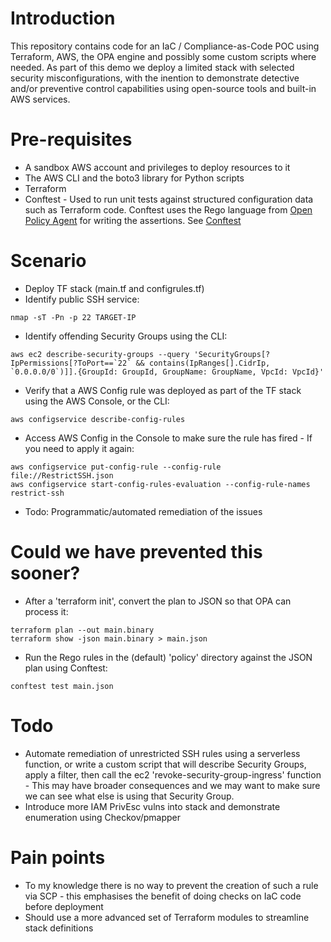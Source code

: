 # Introduction

This repository contains code for an IaC / Compliance-as-Code POC using Terraform, AWS, the OPA engine and possibly some custom scripts where needed.
As part of this demo we deploy a limited stack with selected security misconfigurations, with the inention to demonstrate detective and/or preventive control capabilities using open-source tools and built-in AWS services.

# Pre-requisites

- A sandbox AWS account and privileges to deploy resources to it
- The AWS CLI and the boto3 library for Python scripts
- Terraform
- Conftest - Used to run unit tests against structured configuration data such as Terraform code. Conftest uses the Rego language from [Open Policy Agent](https://www.openpolicyagent.org/) for writing the assertions. See [Conftest](https://www.conftest.dev/) 

# Scenario

- Deploy TF stack (main.tf and configrules.tf)
- Identify public SSH service:

```
nmap -sT -Pn -p 22 TARGET-IP
```
- Identify offending Security Groups using the CLI:
```
aws ec2 describe-security-groups --query 'SecurityGroups[?IpPermissions[?ToPort==`22` && contains(IpRanges[].CidrIp, `0.0.0.0/0`)]].{GroupId: GroupId, GroupName: GroupName, VpcId: VpcId}'
```
- Verify that a AWS Config rule was deployed as part of the TF stack using the AWS Console, or the CLI:
```
aws configservice describe-config-rules
```
- Access AWS Config in the Console to make sure the rule has fired - If you need to apply it again:
```
aws configservice put-config-rule --config-rule file://RestrictSSH.json
aws configservice start-config-rules-evaluation --config-rule-names restrict-ssh
```
- Todo: Programmatic/automated remediation of the issues

# Could we have prevented this sooner?
- After a 'terraform init', convert the plan to JSON so that OPA can process it:
```
terraform plan --out main.binary
terraform show -json main.binary > main.json
```
- Run the Rego rules in the (default) 'policy' directory against the JSON plan using Conftest:
```
conftest test main.json
```

# Todo

- Automate remediation of unrestricted SSH rules using a serverless function, or write a custom script that will describe Security Groups, apply a filter, then call the ec2 'revoke-security-group-ingress' function - This may have broader consequences and we may want to make sure we can see what else is using that Security Group.
- Introduce more IAM PrivEsc vulns into stack and demonstrate enumeration using Checkov/pmapper

# Pain points

- To my knowledge there is no way to prevent the creation of such a rule via SCP - this emphasises the benefit of doing checks on IaC code before deployment
- Should use a more advanced set of Terraform modules to streamline stack definitions